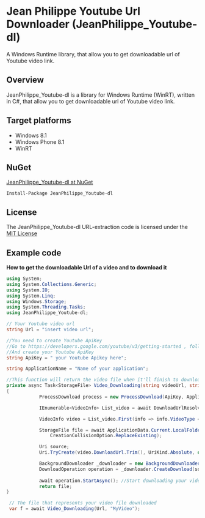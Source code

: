 # Jean Philippe Youtube Url Downloader (JeanPhilippe_Youtube-dl)
A Windows Runtime library, that allow you to get downloadable url of Youtube video link.

## Overview
JeanPhilippe_Youtube-dl is a library for Windows Runtime (WinRT), written in C#, that allow you to get downloadable url of Youtube video link.

## Target platforms

- Windows 8.1
- Windows Phone 8.1
- WinRT

## NuGet

[JeanPhilippe_Youtube-dl at NuGet](https://www.nuget.org/packages/JeanPhilippe_Youtube-dl/)

    Install-Package JeanPhilippe_Youtube-dl

## License

The JeanPhilippe_Youtube-dl URL-extraction code is licensed under the [MIT License](http://opensource.org/licenses/MIT)

## Example code

**How to get the downloadable Url of a video and  to download it**
```c#
using System;
using System.Collections.Generic;
using System.IO;
using System.Linq;
using Windows.Storage;
using System.Threading.Tasks;
using JeanPhilippe_Youtube-dl;

// Your Youtube video url
string Url = "insert video url";

//You need to create Youtube ApiKey
//Go to https://developers.google.com/youtube/v3/getting-started , follow the instructions
//And create your Youtube ApiKey 
string ApiKey = " your Youtube Apikey here";

string ApplicationName = "Name of your application";

//This function will return the video file when it'll finish to download it
private async Task<StorageFile> Video_Downloading(string videoUrl, string fileName)
{
            ProcessDownload process = new ProcessDownload(ApiKey, ApplicationName);

            IEnumerable<VideoInfo> List_video = await DownloadUrlResolver.GetDownloadUrls(videoUrl);

            VideoInfo video = List_video.First(info => info.VideoType == VideoType.Mp4 && info.Resolution == 360);

            StorageFile file = await ApplicationData.Current.LocalFolder.CreateFileAsync(fileName,
                CreationCollisionOption.ReplaceExisting);

            Uri source;
            Uri.TryCreate(video.DownloadUrl.Trim(), UriKind.Absolute, out source);

            BackgroundDownloader _downloader = new BackgroundDownloader();
            DownloadOperation operation = _downloader.CreateDownload(source, file);
            
            await operation.StartAsync(); //Start downloading your video in background
            return file;
}

 // The file that represents your video file downloaded
 var f = await Video_Downloading(Url, "MyVideo");
```
